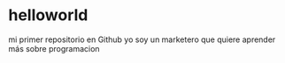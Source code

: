 helloworld
==========

mi primer repositorio en Github
yo soy un marketero que quiere aprender más sobre programacion
